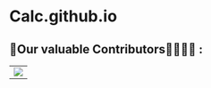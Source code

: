 # Calc.github.io




## 📌Our valuable Contributors👩‍💻👨‍💻 : <a name="contributors"></a>
<table align="center">
<tr>
<td>
<a href="https://github.com/aman5062/Calc.github.io/graphs/contributors" align="center">
  <img src="https://contributors-img.web.app/image?repo=aman5062/Calc.github.io" /> 
</a>
</td>
</tr>
</table>
